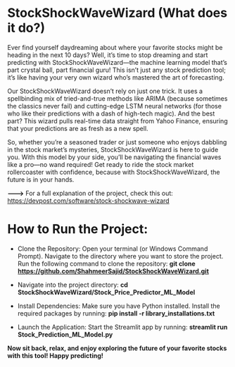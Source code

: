 # StockShockWaveWizard (What does it do?)
Ever find yourself daydreaming about where your favorite stocks might be heading in the next 10 days? Well, it’s time to stop dreaming and start predicting with StockShockWaveWizard—the machine learning model that’s part crystal ball, part financial guru! This isn’t just any stock prediction tool; it’s like having your very own wizard who’s mastered the art of forecasting.

Our StockShockWaveWizard doesn’t rely on just one trick. It uses a spellbinding mix of tried-and-true methods like ARIMA (because sometimes the classics never fail) and cutting-edge LSTM neural networks (for those who like their predictions with a dash of high-tech magic). And the best part? This wizard pulls real-time data straight from Yahoo Finance, ensuring that your predictions are as fresh as a new spell.

So, whether you’re a seasoned trader or just someone who enjoys dabbling in the stock market’s mysteries, StockShockWaveWizard is here to guide you. With this model by your side, you’ll be navigating the financial waves like a pro—no wand required! Get ready to ride the stock market rollercoaster with confidence, because with StockShockWaveWizard, the future is in your hands.

**--->** For a full explanation of the project, check this out:  https://devpost.com/software/stock-shockwave-wizard

# How to Run the Project:
- Clone the Repository:
  Open your terminal (or Windows Command Prompt).
  Navigate to the directory where you want to store the project.
  Run the following command to clone the repository:
  **git clone https://github.com/ShahmeerSajid/StockShockWaveWizard.git**

- Navigate into the project directory:
  **cd StockShockWaveWizard/Stock_Price_Predictor_ML_Model**

- Install Dependencies:
  Make sure you have Python installed.
  Install the required packages by running: **pip install -r library_installations.txt**
  
- Launch the Application:
  Start the Streamlit app by running: **streamlit run Stock_Prediction_ML_Model.py**

  
**Now sit back, relax, and enjoy exploring the future of your favorite stocks with this tool! Happy predicting!**
